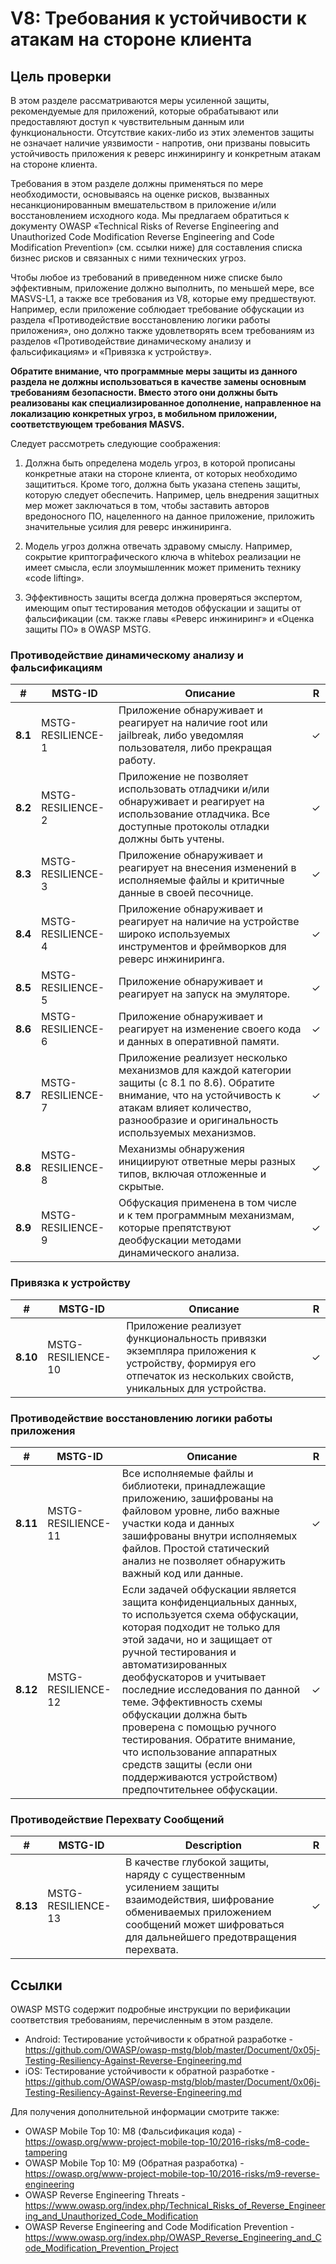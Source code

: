 # V8: Требования к устойчивости к атакам на стороне клиента

## Цель проверки

В этом разделе рассматриваются меры усиленной защиты, рекомендуемые для приложений, которые обрабатывают или предоставляют доступ к чувствительным данным или функциональности. Отсутствие каких-либо из этих элементов защиты не означает наличие уязвимости - напротив, они призваны повысить устойчивость приложения к реверс инжинирингу и конкретным атакам на стороне клиента.

Требования в этом разделе должны применяться по мере необходимости, основываясь на оценке рисков, вызванных несанкционированным вмешательством в приложение и/или восстановлением исходного кода. Мы предлагаем обратиться к документу OWASP «Technical Risks of Reverse Engineering and Unauthorized Code Modification Reverse Engineering and Code Modification Prevention» (см. ссылки ниже) для составления списка бизнес рисков и связанных с ними технических угроз.

Чтобы любое из требований в приведенном ниже списке было эффективным, приложение должно выполнить, по меньшей мере, все MASVS-L1, а также все требования из V8, которые ему предшествуют. Например, если приложение соблюдает требование обфускации из раздела «Противодействие восстановлению логики работы приложения», оно должно также удовлетворять всем требованиям из разделов «Противодействие динамическому анализу и фальсификациям» и «Привязка к устройству».

**Обратите внимание, что программные меры защиты из данного раздела не должны использоваться в качестве замены основным требованиям безопасности. Вместо этого они должны быть реализованы как специализированное дополнение, направленное на локализацию конкретных угроз, в мобильном приложении, соответствующем требования MASVS.**

Следует рассмотреть следующие соображения:

1. Должна быть определена модель угроз, в которой прописаны конкретные атаки на стороне клиента, от которых необходимо защититься. Кроме того, должна быть указана степень защиты, которую следует обеспечить. Например, цель внедрения защитных мер может заключаться в том, чтобы заставить авторов вредоносного ПО, нацеленного на данное приложение, приложить значительные усилия для реверс инжиниринга.

2. Модель угроз должна отвечать здравому смыслу. Например, сокрытие криптографического ключа в whitebox реализации  не имеет смысла, если злоумышленник может применить технику «code lifting».

3. Эффективность защиты всегда должна проверяться экспертом, имеющим опыт тестирования методов обфускации и защиты от фальсификации (см. также главы «Реверс инжиниринг» и «Оценка защиты ПО» в OWASP MSTG.

### Противодействие динамическому анализу и фальсификациям

| # | MSTG-ID | Описание | R |
| -- | -------- | ---------------------- | - |
| **8.1** | MSTG-RESILIENCE-1 | Приложение обнаруживает и реагирует на наличие root или jailbreak, либо уведомляя пользователя, либо прекращая работу. | ✓ |
| **8.2** | MSTG-RESILIENCE-2 | Приложение не позволяет использовать отладчики и/или обнаруживает и реагирует на использование отладчика. Все доступные протоколы отладки должны быть учтены. | ✓ |
| **8.3** | MSTG-RESILIENCE-3 | Приложение обнаруживает и реагирует на внесения изменений в исполняемые файлы и критичные данные в своей песочнице. | ✓ |
| **8.4** | MSTG-RESILIENCE-4 | Приложение обнаруживает и реагирует на наличие на устройстве широко используемых инструментов и фреймворков для реверс инжиниринга.| ✓ |
| **8.5** | MSTG-RESILIENCE-5 | Приложение обнаруживает и реагирует на запуск на эмуляторе.  | ✓ |
| **8.6** | MSTG-RESILIENCE-6 | Приложение обнаруживает и реагирует на изменение своего кода и данных в оперативной памяти. | ✓ |
| **8.7** | MSTG-RESILIENCE-7 | Приложение реализует несколько механизмов для каждой категории защиты (с 8.1 по 8.6). Обратите внимание, что на устойчивость к атакам влияет количество, разнообразие и оригинальность используемых механизмов. | ✓ |
| **8.8** | MSTG-RESILIENCE-8 | Механизмы обнаружения инициируют ответные меры разных типов, включая отложенные и скрытые. | ✓ |
| **8.9** | MSTG-RESILIENCE-9 | Обфускация применена в том числе и к тем программным механизмам, которые препятствуют деобфускации методами динамического анализа.  | ✓ |

### Привязка к устройству

| # | MSTG-ID | Описание | R |
| -- | -------- | ---------------------- | - |
| **8.10** | MSTG-RESILIENCE-10 | Приложение реализует функциональность привязки экземпляра приложения к устройству, формируя его отпечаток из нескольких свойств, уникальных для устройства. | ✓ |

### Противодействие восстановлению логики работы приложения

| # | MSTG-ID | Описание | R |
| -- | -------- | ---------------------- | - |
| **8.11** | MSTG-RESILIENCE-11 | Все исполняемые файлы и библиотеки, принадлежащие приложению, зашифрованы на файловом уровне, либо  важные участки кода и данных зашифрованы внутри исполняемых файлов. Простой статический анализ не позволяет обнаружить важный код или данные. | ✓ |
| **8.12** | MSTG-RESILIENCE-12 | Если задачей обфускации является защита конфиденциальных данных, то используется схема обфускации, которая подходит не только для этой задачи, но и защищает от ручной тестирования и автоматизированных деобфускаторов и учитывает последние исследования по данной теме. Эффективность схемы обфускации должна быть проверена с помощью ручного тестирования. Обратите внимание, что использование аппаратных средств защиты (если они поддерживаются устройством) предпочтительнее обфускации. | ✓ |

### Противодействие Перехвату Сообщений

| # | MSTG-ID | Description | R |
| -- | -------- | ---------------------- | - |
| **8.13** | MSTG-RESILIENCE-13 | В качестве глубокой защиты, наряду с существенным усилением защиты взаимодействия, шифрование обмениваемых приложением сообщений может шифроваться для дальнейшего предотвращения перехвата. | ✓ |

## Ссылки

OWASP MSTG содержит подробные инструкции по верификации соответствия требованиям, перечисленным в этом разделе.

- Android: Тестирование устойчивости к обратной разработке - <https://github.com/OWASP/owasp-mstg/blob/master/Document/0x05j-Testing-Resiliency-Against-Reverse-Engineering.md>
- iOS: Тестирование устойчивости к обратной разработке - <https://github.com/OWASP/owasp-mstg/blob/master/Document/0x06j-Testing-Resiliency-Against-Reverse-Engineering.md>

Для получения дополнительной информации смотрите также:

- OWASP Mobile Top 10: M8 (Фальсификация кода) - <https://owasp.org/www-project-mobile-top-10/2016-risks/m8-code-tampering>
- OWASP Mobile Top 10: M9 (Обратная разработка) - <https://owasp.org/www-project-mobile-top-10/2016-risks/m9-reverse-engineering>
- ОWASP Reverse Engineering Threats - <https://www.owasp.org/index.php/Technical_Risks_of_Reverse_Engineering_and_Unauthorized_Code_Modification>
- OWASP Reverse Engineering and Code Modification Prevention - <https://www.owasp.org/index.php/OWASP_Reverse_Engineering_and_Code_Modification_Prevention_Project>
